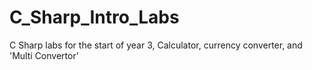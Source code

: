 # C_Sharp_Intro_Labs
C Sharp labs for the start of year 3, Calculator, currency converter, and 'Multi Convertor'
